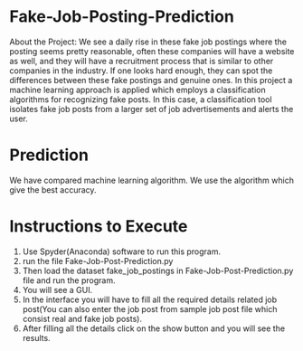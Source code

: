# Fake-Job-Posting-Prediction
About the Project: We see a daily rise in these fake job postings where the posting seems pretty reasonable, often these companies will have a website as well, and they will have a recruitment process that is similar to other companies in the industry. If one looks hard enough, they can spot the differences between these fake postings and genuine ones. In this project a machine learning approach is applied which employs a classification algorithms for recognizing fake posts. In this case, a classification tool isolates fake job posts from a larger set of job advertisements and alerts the user.

# Prediction
We have compared machine learning algorithm. We use the algorithm which give the best accuracy.

# Instructions to Execute 
1. Use Spyder(Anaconda) software to run this program.
2. run the file  Fake-Job-Post-Prediction.py
3. Then load the dataset fake_job_postings in Fake-Job-Post-Prediction.py file and run the program.
4. You will see a GUI.
5. In the interface you will have to fill all the required details related job post(You can also enter the job post from sample job post file which consist real and fake job posts).
6. After filling all the details click on the show button and you will see the results.





